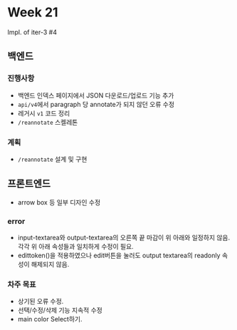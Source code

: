 # Week 21
Impl. of iter-3 #4

## 백엔드
### 진행사항
- 백엔드 인덱스 페이지에서 JSON 다운로드/업로드 기능 추가
- `api/v4`에서 paragraph 당 annotate가 되지 않던 오류 수정
- 레거시 `v1` 코드 정리
- `/reannotate` 스켈레톤

### 계획
- `/reannotate` 설계 및 구현

## 프론트엔드
- arrow box 등 일부 디자인 수정

### error
- input-textarea와 output-textarea의 오른쪽 끝 마감이 위 아래와 일정하지 않음. 각각 위 아래 속성들과 일치하게 수정이 필요.
- edittoken()을 적용하였으나 edit버튼을 눌러도 output textarea의 readonly 속성이 해제되지 않음.

### 차주 목표
- 상기된 오류 수정.
- 선택/수정/삭제 기능 지속적 수정
- main color Select하기.